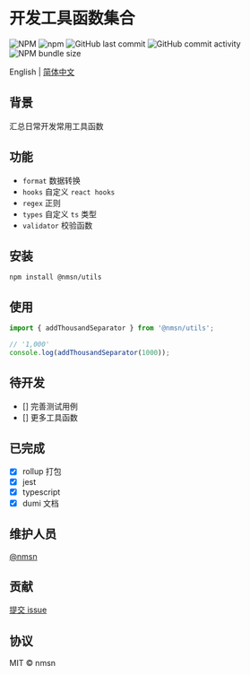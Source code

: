 # 开发工具函数集合

![NPM](https://img.shields.io/npm/l/@nmsn/utils)
![npm](https://img.shields.io/npm/v/@nmsn/utils)
![GitHub last commit](https://img.shields.io/github/last-commit/nmsn/utils)
![GitHub commit activity](https://img.shields.io/github/commit-activity/y/nmsn/utils)
![NPM bundle size](https://img.shields.io/bundlephobia/min/@nmsn/utils)

English | [简体中文](./README.zh-CN.md)

## 背景

汇总日常开发常用工具函数

## 功能

- `format` 数据转换
- `hooks` 自定义 `react hooks`
- `regex` 正则
- `types` 自定义 `ts` 类型
- `validator` 校验函数

## 安装

```shell
npm install @nmsn/utils
```

## 使用

```ts
import { addThousandSeparator } from '@nmsn/utils';

// '1,000'
console.log(addThousandSeparator(1000));
```

## 待开发

- [] 完善测试用例
- [] 更多工具函数

## 已完成

- [x] rollup 打包
- [x] jest
- [x] typescript
- [x] dumi 文档

## 维护人员

[@nmsn](https://github.com/nmsn/utils)

## 贡献

[提交 issue](https://github.com/meolu/walle-web/issues/new)

## 协议
MIT © nmsn

